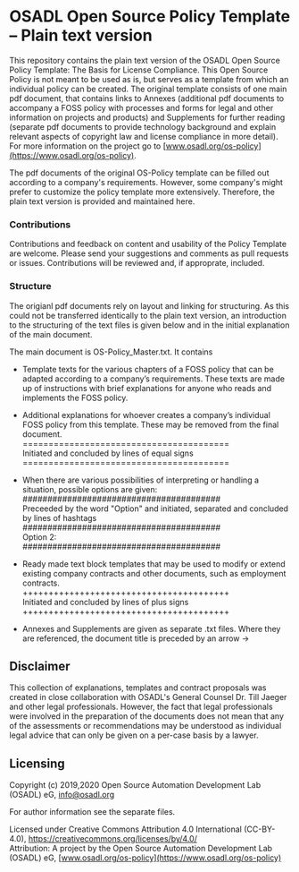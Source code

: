 # OSADL Open Source Policy Template &ndash; Plain text version
This repository contains the plain text version of the OSADL Open Source Policy Template: The Basis for License Compliance. This Open Source Policy is not meant to be used as is, but serves as a template from which an individual policy can be created. The original template consists of one main pdf document, that contains links to Annexes (additional pdf documents to accompany a FOSS policy with processes and forms for legal and other information on projects and products) and Supplements for further reading (separate pdf documents to provide technology background and explain relevant aspects of copyright law and license compliance in more detail). For more information on the project go to [www.osadl.org/os-policy](https://www.osadl.org/os-policy).

The pdf documents of the original OS-Policy template can be filled out according to a company's requirements. However, some company's might prefer to customize the policy template more extensively. Therefore, the plain text version is provided and maintained here.

### Contributions
Contributions and feedback on content and usability of the Policy Template are welcome. Please send your suggestions and comments as pull requests or issues. Contributions will be reviewed and, if approprate, included.

### Structure
The origianl pdf documents rely on layout and linking for structuring. As this could not be transferred identically to the plain text version, an introduction to the structuring of the text files is given below and in the initial explanation of the main document.

The main document is OS-Policy_Master.txt. It contains 
* Template texts for the various chapters of a FOSS policy that can be adapted according to a company’s requirements. These texts are made up of instructions with brief explanations for anyone who reads and implements the FOSS policy.

* Additional explanations for whoever creates a company’s individual FOSS policy from this template. These may be removed from the final document.  
========================================  
Initiated and concluded by lines of equal signs  
========================================  

* When there are various possibilities of interpreting or handling a situation, possible options are given:  
########################################  
Preceeded by the word "Option" and initiated, separated and concluded by lines of hashtags  
########################################  
Option 2:   
########################################  

* Ready made text block templates that may be used to modify or extend existing company contracts and other documents, such as employment contracts.  
++++++++++++++++++++++++++++++++++++++++  
Initiated and concluded by lines of plus signs  
++++++++++++++++++++++++++++++++++++++++

* Annexes and Supplements are given as separate .txt files. Where they are referenced, the document title is preceded by an arrow ->

## Disclaimer
This collection of explanations, templates and contract proposals was created in close collaboration with OSADL's General Counsel Dr. Till Jaeger and other legal professionals. However, the fact that legal professionals were involved in the preparation of the documents does not mean that any of the assessments or recommendations may be understood as individual legal advice that can only be given on a per-case basis by a lawyer.

## Licensing
Copyright (c) 2019,2020 Open Source Automation Development Lab (OSADL) eG, <info@osadl.org>

For author information see the separate files.

Licensed under Creative Commons Attribution 4.0 International (CC-BY-4.0), https://creativecommons.org/licenses/by/4.0/  
Attribution: A project by the Open Source Automation Development Lab (OSADL) eG, [www.osadl.org/os-policy](https://www.osadl.org/os-policy)